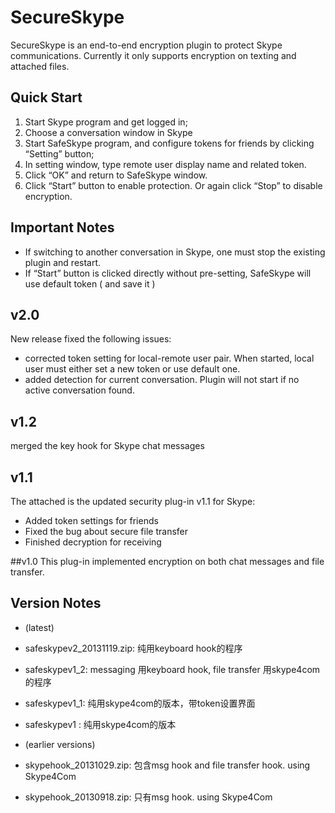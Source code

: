 # SecureSkype
SecureSkype is an end-to-end encryption plugin to protect Skype communications. Currently it only supports encryption on texting and attached files.


## Quick Start
1. Start Skype program and get logged in;
2. Choose a conversation window in Skype
3. Start SafeSkype program, and configure tokens for friends by clicking “Setting” button;
4. In setting window, type remote user display name and related token. 
5. Click “OK” and return to SafeSkype window. 
6. Click “Start” button to enable protection. Or again click “Stop” to disable encryption.


## Important Notes 
-	If switching to another conversation in Skype, one must stop the existing plugin and restart.
-	If “Start” button is clicked directly without pre-setting, SafeSkype will use default token ( and save it ) 



## v2.0
New release fixed the following issues:
-	corrected token setting for local-remote user pair. When started, local user must either set a new token or use default one.
-	added detection for current conversation. Plugin will not start if no active conversation found.


## v1.2
merged the key hook for Skype chat messages


## v1.1
The attached is the updated security plug-in v1.1 for Skype:
-	Added token settings for friends
-	Fixed the bug about secure file transfer
-	Finished decryption for receiving


##v1.0
This plug-in implemented encryption on both chat messages and file transfer.


## Version Notes
- (latest)
- safeskypev2_20131119.zip:  纯用keyboard hook的程序
- safeskypev1_2: messaging 用keyboard hook, file transfer 用skype4com的程序
- safeskypev1_1: 纯用skype4com的版本，带token设置界面
- safeskypev1  : 纯用skype4com的版本

- (earlier versions)
- skypehook_20131029.zip:   包含msg hook and file transfer hook. using Skype4Com
- skypehook_20130918.zip:   只有msg hook. using Skype4Com


